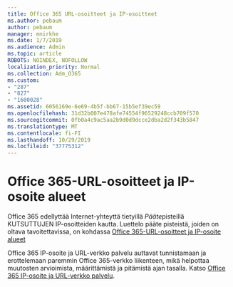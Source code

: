 ```yaml
---
title: Office 365 URL-osoitteet ja IP-osoitteet
ms.author: pebaum
author: pebaum
manager: mnirkhe
ms.date: 1/7/2019
ms.audience: Admin
ms.topic: article
ROBOTS: NOINDEX, NOFOLLOW
localization_priority: Normal
ms.collection: Adm_O365
ms.custom:
- "287"
- "827"
- "1600028"
ms.assetid: 6056169e-6e69-4b5f-bb67-15b5ef39ec59
ms.openlocfilehash: 31d32b007e478afe74554f96529248ccb709f570
ms.sourcegitcommit: 0fb0a4c9ac5aa2b9d0d9dcce2dba2d2f343b5847
ms.translationtype: MT
ms.contentlocale: fi-FI
ms.lasthandoff: 10/29/2019
ms.locfileid: "37775312"
---
```

# <a name="office-365-urls-and-ip-address-ranges"></a>Office 365-URL-osoitteet ja IP-osoite alueet

Office 365 edellyttää Internet-yhteyttä tietyillä *Pääte*pisteillä KUTSUTTUJEN IP-osoitteiden kautta.
Luettelo pääte pisteistä, joiden on oltava tavoitettavissa, on kohdassa [Office 365-URL-osoitteet ja IP-osoite alueet](https://docs.microsoft.com/office365/enterprise/urls-and-ip-address-ranges) 

Office 365 IP-osoite ja URL-verkko palvelu auttavat tunnistamaan ja erottelemaan paremmin Office 365-verkko liikenteen, mikä helpottaa muutosten arvioimista, määrittämistä ja pitämistä ajan tasalla. Katso [Office 365 IP-osoite ja URL-verkko palvelu](https://docs.microsoft.com/office365/enterprise/office-365-ip-web-service).
